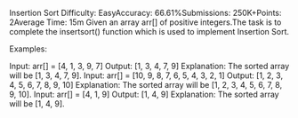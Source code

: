 Insertion Sort
Difficulty: EasyAccuracy: 66.61%Submissions: 250K+Points: 2Average Time: 15m
Given an array arr[] of positive integers.The task is to complete the insertsort() function which is used to implement Insertion Sort.

Examples:

Input: arr[] = [4, 1, 3, 9, 7]
Output: [1, 3, 4, 7, 9]
Explanation: The sorted array will be [1, 3, 4, 7, 9].
Input: arr[] = [10, 9, 8, 7, 6, 5, 4, 3, 2, 1]
Output: [1, 2, 3, 4, 5, 6, 7, 8, 9, 10]
Explanation: The sorted array will be [1, 2, 3, 4, 5, 6, 7, 8, 9, 10].
Input: arr[] = [4, 1, 9]
Output: [1, 4, 9]
Explanation: The sorted array will be [1, 4, 9].
